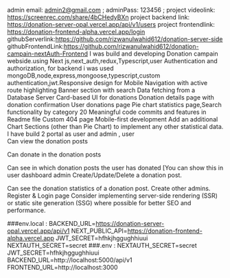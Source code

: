 admin email: admin2@gmail.com    ;
adminPass: 123456                ;
project videolink: https://screenrec.com/share/4bCHedyBXn 
project backend link: https://donation-server-opal.vercel.app/api/v1/users 
project frontendlink: https://donation-frontend-alpha.vercel.app/login 
githubServerlink:https://github.com/rizwanulwahid612/donation-server-side
githubFrontendLink:https://github.com/rizwanulwahid612/donation-campain-nextAuth-Frontend
I was build and developing Donation campain webside.using Next js,next_auth,redux,Typescript,user Authentication and authorization, for backend i was used mongoDB,node,express,mongoose,typescript,custom authentication,jwt.Responsive design for Mobile
Navigation with active route highlighting
Banner section with search
Data fetching from a Database Server
Card-based UI for donations
Donation details page with donation confirmation
User donations page
Pie chart statistics page,Search functionality by category
20 Meaningful code commits and features in Readme file
Custom 404 page
Mobile-first development
Add an additional Chart Sections (other than Pie Chart) to implement any other statistical data.
I have build 2 portal as user and admin , 
user  
Can view the donation posts

Can donate in the donation posts

Can see in which donation posts the user has donated [You can show this in user dashboard
admin
Create/Update/Delete a donation post.

Can see the donation statistics of a donation post.
Create other admins.
Register & Login page
Consider implementing server-side rendering (SSR) or static site generation (SSG) where possible for better SEO and performance.

###env.local : BACKEND_URL=https://donation-server-opal.vercel.app/api/v1
NEXT_PUBLIC_API=https://donation-frontend-alpha.vercel.app
JWT_SECRET=hfhkjhggughhiuui
NEXTAUTH_SECRET=secret
###.env : NEXTAUTH_SECRET=secret
JWT_SECRET=hfhkjhggughhiuui
BACKEND_URL=http://localhost:5000/api/v1
FRONTEND_URL=http://localhost:3000
